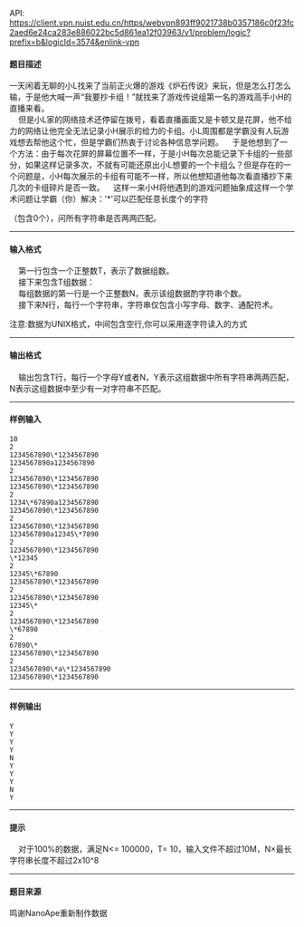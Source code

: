 API: https://client.vpn.nuist.edu.cn/https/webvpn893ff9021738b0357186c0f23fc2aed6e24ca283e886022bc5d861ea12f03963/v1/problem/logic?prefix=b&logicId=3574&enlink-vpn

#### 题目描述

一天闲着无聊的小L找来了当前正火爆的游戏《炉石传说》来玩，但是怎么打怎么输，于是他大喊一声“我要抄卡组！”就找来了游戏传说组第一名的游戏高手小H的直播来看。  
    但是小L家的网络技术还停留在拨号，看着直播画面又是卡顿又是花屏，他不给力的网络让他完全无法记录小H展示的给力的卡组。小L周围都是学霸没有人玩游戏想去帮他这个忙，但是学霸们热衷于讨论各种信息学问题。    于是他想到了一个方法：由于每次花屏的屏幕位置不一样，于是小H每次总能记录下卡组的一些部分，如果这样记录多次，不就有可能还原出小L想要的一个卡组么？但是存在的一个问题是，小H每次展示的卡组有可能不一样，所以他想知道他每次看直播抄下来几次的卡组碎片是否一致。    这样一来小H将他遇到的游戏问题抽象成这样一个学术问题让学霸（你）解决：'\*'可以匹配任意长度个的字符

（包含0个），问所有字符串是否两两匹配。  

---

#### 输入格式

    第一行包含一个正整数T，表示了数据组数。  
    接下来包含T组数据：  
    每组数据的第一行是一个正整数N，表示该组数据酌字符串个数。  
    接下来N行，每行一个字符串，字符串仅包含小写字母、数字、通配符术。  

注意:数据为UNIX格式，中间包含空行,你可以采用逐字符读入的方式

---

#### 输出格式

    输出包含T行，每行一个字母Y或者N，Y表示这组数据中所有字符串两两匹配，N表示这组数据中至少有一对字符串不匹配。  

---

#### 样例输入
```
10
2
1234567890\*1234567890
1234567890a1234567890
2
1234567890\*1234567890
1234567890\*1234567890
2
1234\*67890a1234567890
1234567890\*1234567890
2
1234567890\*1234567890
1234567890a12345\*7890
2
1234567890\*1234567890
\*12345
2
12345\*67890
1234567890\*1234567890
2
1234567890\*1234567890
12345\*
2
1234567890\*1234567890
\*67890
2
67890\*
1234567890\*1234567890
2
1234567890\*a\*1234567890
1234567890\*1234567890

```

---

#### 样例输出
```
Y
Y
Y
Y
N
Y
Y
Y
N
Y

```

---

#### 提示

    对于100%的数据，满足N<= 100000，T= 10，输入文件不超过10M，N×最长字符串长度不超过2x10^8  

---

#### 题目来源

鸣谢NanoApe重新制作数据